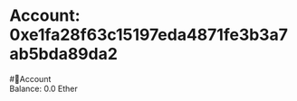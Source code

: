 
Account: 0xe1fa28f63c15197eda4871fe3b3a7ab5bda89da2
===================================================
  
#📜Account  
Balance: 0.0 Ether
